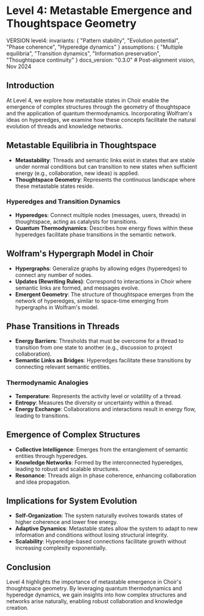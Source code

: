 # Level 4: Metastable Emergence and Thoughtspace Geometry

VERSION level4:
invariants: {
"Pattern stability",
"Evolution potential",
"Phase coherence",
"Hyperedge dynamics"
}
assumptions: {
"Multiple equilibria",
"Transition dynamics",
"Information preservation",
"Thoughtspace continuity"
}
docs_version: "0.3.0" # Post-alignment vision, Nov 2024

## Introduction

At Level 4, we explore how metastable states in Choir enable the emergence of complex structures through the geometry of thoughtspace and the application of quantum thermodynamics. Incorporating Wolfram's ideas on hyperedges, we examine how these concepts facilitate the natural evolution of threads and knowledge networks.

## Metastable Equilibria in Thoughtspace

- **Metastability**: Threads and semantic links exist in states that are stable under normal conditions but can transition to new states when sufficient energy (e.g., collaboration, new ideas) is applied.
- **Thoughtspace Geometry**: Represents the continuous landscape where these metastable states reside.

### Hyperedges and Transition Dynamics

- **Hyperedges**: Connect multiple nodes (messages, users, threads) in thoughtspace, acting as catalysts for transitions.
- **Quantum Thermodynamics**: Describes how energy flows within these hyperedges facilitate phase transitions in the semantic network.

## Wolfram's Hypergraph Model in Choir

- **Hypergraphs**: Generalize graphs by allowing edges (hyperedges) to connect any number of nodes.
- **Updates (Rewriting Rules)**: Correspond to interactions in Choir where semantic links are formed, and messages evolve.
- **Emergent Geometry**: The structure of thoughtspace emerges from the network of hyperedges, similar to space-time emerging from hypergraphs in Wolfram's model.

## Phase Transitions in Threads

- **Energy Barriers**: Thresholds that must be overcome for a thread to transition from one state to another (e.g., discussion to project collaboration).
- **Semantic Links as Bridges**: Hyperedges facilitate these transitions by connecting relevant semantic entities.

### Thermodynamic Analogies

- **Temperature**: Represents the activity level or volatility of a thread.
- **Entropy**: Measures the diversity or uncertainty within a thread.
- **Energy Exchange**: Collaborations and interactions result in energy flow, leading to transitions.

## Emergence of Complex Structures

- **Collective Intelligence**: Emerges from the entanglement of semantic entities through hyperedges.
- **Knowledge Networks**: Formed by the interconnected hyperedges, leading to robust and scalable structures.
- **Resonance**: Threads align in phase coherence, enhancing collaboration and idea propagation.

## Implications for System Evolution

- **Self-Organization**: The system naturally evolves towards states of higher coherence and lower free energy.
- **Adaptive Dynamics**: Metastable states allow the system to adapt to new information and conditions without losing structural integrity.
- **Scalability**: Hyperedge-based connections facilitate growth without increasing complexity exponentially.

## Conclusion

Level 4 highlights the importance of metastable emergence in Choir's thoughtspace geometry. By leveraging quantum thermodynamics and hyperedge dynamics, we gain insights into how complex structures and networks arise naturally, enabling robust collaboration and knowledge creation.
